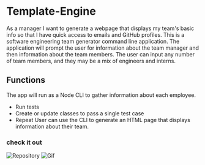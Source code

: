 # Template-Engine
As a manager
I want to generate a webpage that displays my team's basic info
so that I have quick access to emails and GitHub profiles.
This is  a software engineering team generator command line application. The application will prompt the user for information about the team manager and then information about the team members. The user can input any number of team members, and they may be a mix of engineers and interns.

## Functions 
The app will run as a Node CLI to gather information about each employee.
* Run tests
* Create or update classes to pass a single test case
* Repeat
User can use the CLI to generate an HTML page that displays information about their team.

### check it out 
![Repository](https://github.com/Nick-code92/Template-Engine)
![Gif]()